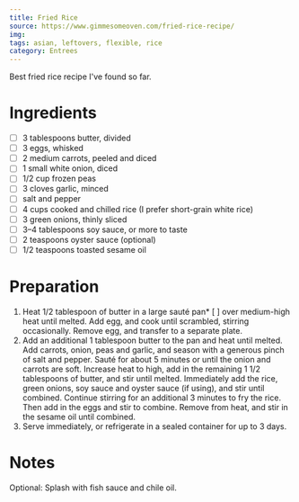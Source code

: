 ```yaml
---
title: Fried Rice
source: https://www.gimmesomeoven.com/fried-rice-recipe/
img:
tags: asian, leftovers, flexible, rice
category: Entrees
---
```


Best fried rice recipe I've found so far.

Ingredients
===========

* [ ] 3 tablespoons butter, divided
* [ ] 3 eggs, whisked
* [ ] 2 medium carrots, peeled and diced
* [ ] 1 small white onion, diced
* [ ] 1/2 cup frozen peas
* [ ] 3 cloves garlic, minced
* [ ] salt and pepper
* [ ] 4 cups cooked and chilled rice (I prefer short-grain white rice)
* [ ] 3 green onions, thinly sliced
* [ ] 3–4 tablespoons soy sauce, or more to taste
* [ ] 2 teaspoons oyster sauce (optional)
* [ ] 1/2 teaspoons toasted sesame oil

Preparation
===========
1. Heat 1/2 tablespoon of butter in a large sauté pan* [ ] over medium-high heat until melted. Add egg, and cook until scrambled, stirring occasionally. Remove egg, and transfer to a separate plate.
2. Add an additional 1 tablespoon butter to the pan and heat until melted. Add carrots, onion, peas and garlic, and season with a generous pinch of salt and pepper. Sauté for about 5 minutes or until the onion and carrots are soft. Increase heat to high, add in the remaining 1 1/2 tablespoons of butter, and stir until melted. Immediately add the rice, green onions, soy sauce and oyster sauce (if using), and stir until combined. Continue stirring for an additional 3 minutes to fry the rice. Then add in the eggs and stir to combine. Remove from heat, and stir in the sesame oil until combined.
3. Serve immediately, or refrigerate in a sealed container for up to 3 days.

Notes
=====

Optional: Splash with fish sauce and chile oil.
